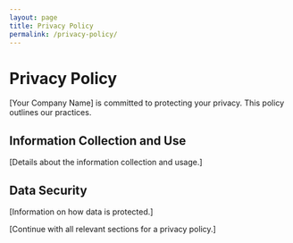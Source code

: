 ```yaml
---
layout: page
title: Privacy Policy
permalink: /privacy-policy/
---
```


# Privacy Policy

[Your Company Name] is committed to protecting your privacy. This policy outlines our practices.

## Information Collection and Use

[Details about the information collection and usage.]

## Data Security

[Information on how data is protected.]

[Continue with all relevant sections for a privacy policy.]